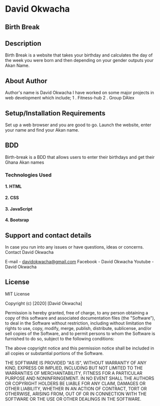 # David Okwacha 

## Birth Break

## Description
Birth Break is a website that takes your birthday and calculates the day of 
the week you were born and then depending on your gender outputs your Akan Name. 

## About Author
Author's name is David Okwacha
I have worked on some major projects in web development which include;
1 . Fitness-hub
2 . Group DAlex

## Setup/Installation Requirements
Set up a web browser and you are good to go. Launch the website, enter your name and 
find your Akan name.

## BDD
Birth-break is a BDD that allows users to enter their birthdays and get their Ghana Akan names

### Technologies Used
#### 1. HTML
#### 2. CSS
#### 3. JavaScript
#### 4. Bootsrap

## Support and contact details
In case you run into any issues or have questions, ideas or concerns. Contact David Okwacha

E-mail - davidokwacha@gmail.com
Facebook - David Okwacha
Youtube - David Okwacha
## License
MIT License

Copyright (c) [2020] [David Okwacha]

Permission is hereby granted, free of charge, to any person obtaining a copy of this software and associated documentation files (the "Software"), to deal in the Software without restriction, including without limitation the rights to use, copy, modify, merge, publish, distribute, sublicense, and/or sell copies of the Software, and to permit persons to whom the Software is furnished to do so, subject to the following conditions:

The above copyright notice and this permission notice shall be included in all copies or substantial portions of the Software.

THE SOFTWARE IS PROVIDED "AS IS", WITHOUT WARRANTY OF ANY KIND, EXPRESS OR IMPLIED, INCLUDING BUT NOT LIMITED TO THE WARRANTIES OF MERCHANTABILITY, FITNESS FOR A PARTICULAR PURPOSE AND NONINFRINGEMENT. IN NO EVENT SHALL THE AUTHORS OR COPYRIGHT HOLDERS BE LIABLE FOR ANY CLAIM, DAMAGES OR OTHER LIABILITY, WHETHER IN AN ACTION OF CONTRACT, TORT OR OTHERWISE, ARISING FROM, OUT OF OR IN CONNECTION WITH THE SOFTWARE OR THE USE OR OTHER DEALINGS IN THE SOFTWARE.
